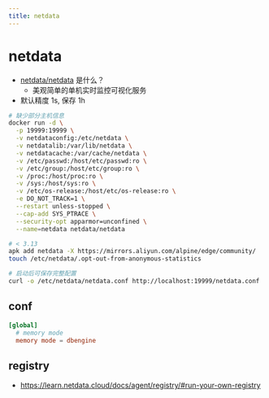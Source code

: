 ```yaml
---
title: netdata
---
```


# netdata

- [netdata/netdata](https://github.com/netdata/netdata) 是什么？
  - 美观简单的单机实时监控可视化服务
- 默认精度 1s, 保存 1h

```bash
# 缺少部分主机信息
docker run -d \
  -p 19999:19999 \
  -v netdataconfig:/etc/netdata \
  -v netdatalib:/var/lib/netdata \
  -v netdatacache:/var/cache/netdata \
  -v /etc/passwd:/host/etc/passwd:ro \
  -v /etc/group:/host/etc/group:ro \
  -v /proc:/host/proc:ro \
  -v /sys:/host/sys:ro \
  -v /etc/os-release:/host/etc/os-release:ro \
  -e DO_NOT_TRACK=1 \
  --restart unless-stopped \
  --cap-add SYS_PTRACE \
  --security-opt apparmor=unconfined \
  --name=netdata netdata/netdata

# < 3.13
apk add netdata -X https://mirrors.aliyun.com/alpine/edge/community/
touch /etc/netdata/.opt-out-from-anonymous-statistics

# 启动后可保存完整配置
curl -o /etc/netdata/netdata.conf http://localhost:19999/netdata.conf
```

## conf


```conf
[global]
  # memory mode
  memory mode = dbengine
```

## registry
- https://learn.netdata.cloud/docs/agent/registry/#run-your-own-registry
